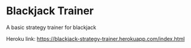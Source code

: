 # Blackjack Trainer

A basic strategy trainer for blackjack

Heroku link: https://blackjack-strategy-trainer.herokuapp.com/index.html